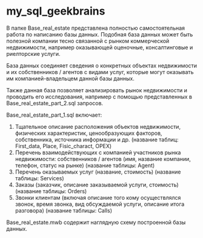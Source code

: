 # my_sql_geekbrains


В папке Base_real_estate представлена полностью самостоятельная работа по написанию базы данных.
Подобная база данных может быть полезной компании тесно связанной с рынком коммерческой недвижимости, например
оказывающей оценочные, консалтинговые и риелторские услуги.

База данных соединяет сведения о конкретных объектах недвижимости и их собственников / агентов
с видами услуг, которые могут оказывать им компанией-владельцем данной базы данных.

Также данная база позволяет анализировать рынок недвижимости и проводить его исследования, например с
помощью представленных в Base_real_estate_part_2.sql запросов.

Base_real_estate_part_1.sql включает:

1. Тщательное описание расположения объектов недвижимости, физических характеристик, ценообразующих факторов, собственника, источника информации и др.
   (название таблиц: First_data, Place, Fisic_charact, OPEX)
2. Перечень взаимодействующих с компанией участников рынка недвижимости: собственников / агентов (имя, название компании, телефон, статус на рынке)
   (название таблицы: Agent)
3. Перечень оказываемых услуг (название, стоимость)
   (название таблицы: Services)
4. Заказы (заказчик, описание заказываемой услуги, стоимость)
   (название таблицы: Orders)
4. Звонки клиентам (включая описание того кому осуществлялся звонок, время звонка, вид обсуждаемой услуги, описание итога разговора)
   (название таблицы: Calls)

Base_real_estate.mwb содержит наглядную схему построенной базы данных.
